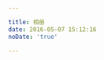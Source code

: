 ```yaml
---

title: 相册
date: 2016-05-07 15:12:16
noDate: 'true'

---
```


<link type="text/css" href="/fancybox/jquery.fancybox.css" rel="stylesheet">
<div class="instagram"><section class="archives album"><ul class="img-box-ul"></ul></section></div>

<script src="/js/photo.js"></script>
